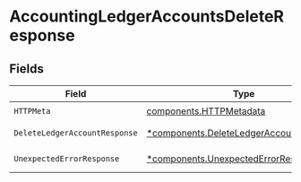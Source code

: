 # AccountingLedgerAccountsDeleteResponse


## Fields

| Field                                                                                             | Type                                                                                              | Required                                                                                          | Description                                                                                       |
| ------------------------------------------------------------------------------------------------- | ------------------------------------------------------------------------------------------------- | ------------------------------------------------------------------------------------------------- | ------------------------------------------------------------------------------------------------- |
| `HTTPMeta`                                                                                        | [components.HTTPMetadata](../../models/components/httpmetadata.md)                                | :heavy_check_mark:                                                                                | N/A                                                                                               |
| `DeleteLedgerAccountResponse`                                                                     | [*components.DeleteLedgerAccountResponse](../../models/components/deleteledgeraccountresponse.md) | :heavy_minus_sign:                                                                                | LedgerAccount deleted                                                                             |
| `UnexpectedErrorResponse`                                                                         | [*components.UnexpectedErrorResponse](../../models/components/unexpectederrorresponse.md)         | :heavy_minus_sign:                                                                                | Unexpected error                                                                                  |
